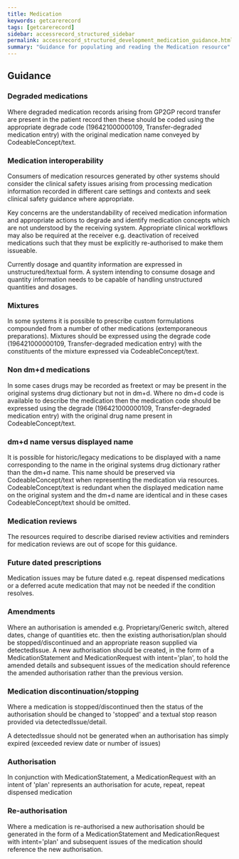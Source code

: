```yaml
---
title: Medication
keywords: getcarerecord
tags: [getcarerecord]
sidebar: accessrecord_structured_sidebar
permalink: accessrecord_structured_development_medication_guidance.html
summary: "Guidance for populating and reading the Medication resource"
---
```

## Guidance

### Degraded medications ###
Where degraded medication records arising from GP2GP record transfer are present in the patient record then these should be coded using the appropriate degrade code (196421000000109, Transfer-degraded medication entry) with the original medication name conveyed by CodeableConcept/text.

### Medication interoperability ###
Consumers of medication resources generated by other systems should consider the clinical safety issues arising from processing medication information recorded in different care settings and contexts and seek clinical safety guidance where appropriate. 

Key concerns are the understandability of received medication information and appropriate actions to degrade and identify medication concepts which are not understood by the receiving system. Appropriate clinical workflows may also be required at the receiver e.g. deactivation of received medications such that they must be explicitly re-authorised to make them issueable.

Currently dosage and quantity information are expressed in unstructured/textual form. A system intending to consume dosage and quantity information needs to be capable of handling unstructured quantities and dosages.

### Mixtures ###
In some systems it is possible to prescribe custom formulations compounded from a number of other medications (extemporaneous preparations). Mixtures should be expressed using the degrade code (196421000000109, Transfer-degraded medication entry) with the constituents of the mixture expressed via CodeableConcept/text.

### Non dm+d medications ###
In some cases drugs may be recorded as freetext or may be present in the original systems drug dictionary but not in dm+d. Where no dm+d code is available to describe the medication then the medication code should be expressed using the degrade (196421000000109, Transfer-degraded medication entry) with the original drug name present in CodeableConcept/text. 

### dm+d name versus displayed name ###
It is possible for historic/legacy medications to be displayed with a name corresponding to the name in the original systems drug dictionary rather than the dm+d name. This name should be preserved via CodeableConcept/text when representing the medication via resources. CodeableConcept/text is redundant when the displayed medication name on the original system and the dm+d name are identical and in these cases CodeableConcept/text should be omitted.

### Medication reviews ###
The resources required to describe diarised review activities and reminders for medication reviews are out of scope for this guidance. 

### Future dated prescriptions ###
Medication issues may be future dated e.g. repeat dispensed medications or a deferred acute medication that may not be needed if the condition resolves.

### Amendments ###
Where an authorisation is amended e.g. Proprietary/Generic switch, altered dates, change of quantities etc. then the existing authorisation/plan should be stopped/discontinued and an appropriate reason supplied via detectedIssue. A new authorisation should be created, in the form of a MedicationStatement and MedicationRequest with intent='plan', to hold the amended details and subsequent issues of the medication should reference the amended authorisation rather than the previous version.

### Medication discontinuation/stopping ###
Where a medication is stopped/discontinued then the status of the authorisation should be changed to 'stopped' and a textual stop reason provided via detectedIssue/detail.

A detectedIssue should not be generated when an authorisation has simply expired (exceeded review date or number of issues)

### Authorisation ###

In conjunction with MedicationStatement, a MedicationRequest with an intent of 'plan' represents an authorisation for acute, repeat, repeat dispensed medication

### Re-authorisation ###
Where a medication is re-authorised a new authorisation should be generated in the form of a MedicationStatement and MedicationRequest with intent='plan' and subsequent issues of the medication should reference the new authorisation.
